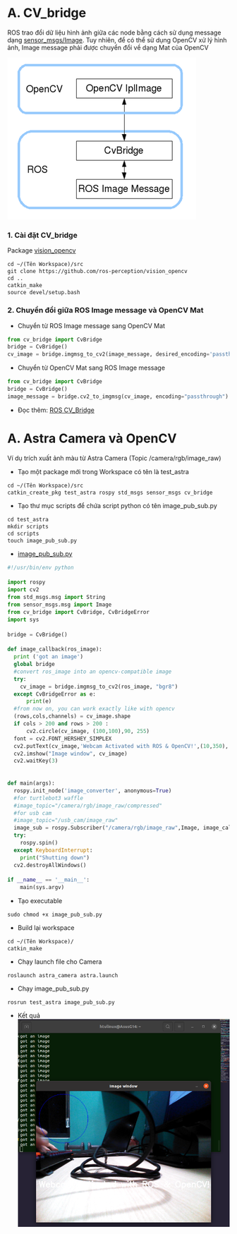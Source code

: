 # **A. CV_bridge**
ROS trao đổi dữ liệu hình ảnh giữa các node bằng cách sử dụng message dạng [sensor_msgs/Image](http://docs.ros.org/en/api/sensor_msgs/html/msg/Image.html). Tuy nhiên, để có thể sử dụng OpenCV xử lý hình ảnh, Image message phải được chuyển đổi về dạng Mat của OpenCV

![alt text](cv_bridge.png) 
### **1. Cài đặt CV_bridge**
Package [vision_opencv](https://github.com/ros-perception/vision_opencv)

```
cd ~/(Tên Workspace)/src
git clone https://github.com/ros-perception/vision_opencv
cd ..
catkin_make
source devel/setup.bash
```
### **2. Chuyển đổi giữa ROS Image message và OpenCV Mat**
* Chuyển từ ROS Image message sang OpenCV Mat
``` Python
from cv_bridge import CvBridge
bridge = CvBridge()
cv_image = bridge.imgmsg_to_cv2(image_message, desired_encoding='passthrough')
```
* Chuyển từ OpenCV Mat sang ROS Image message
```Python
from cv_bridge import CvBridge
bridge = CvBridge()
image_message = bridge.cv2_to_imgmsg(cv_image, encoding="passthrough")
```

* Đọc thêm: [ROS CV_Bridge](http://wiki.ros.org/cv_bridge/Tutorials/ConvertingBetweenROSImagesAndOpenCVImagesPython)
# **A. Astra Camera và OpenCV**
Ví dụ trích xuất ảnh màu từ Astra Camera (Topic /camera/rgb/image_raw)

* Tạo một package mới trong Workspace có tên là test_astra

```
cd ~/(Tên Workspace)/src
catkin_create_pkg test_astra rospy std_msgs sensor_msgs cv_bridge
```
* Tạo thư mục scripts để chứa script python có tên image_pub_sub.py
```
cd test_astra
mkdir scripts
cd scripts
touch image_pub_sub.py

```
* [image_pub_sub.py](src/image_pub_sub.py)
```Python
#!/usr/bin/env python

import rospy
import cv2
from std_msgs.msg import String
from sensor_msgs.msg import Image
from cv_bridge import CvBridge, CvBridgeError
import sys

bridge = CvBridge()

def image_callback(ros_image):
  print ('got an image')
  global bridge
  #convert ros_image into an opencv-compatible image
  try:
    cv_image = bridge.imgmsg_to_cv2(ros_image, "bgr8")
  except CvBridgeError as e:
      print(e)
  #from now on, you can work exactly like with opencv
  (rows,cols,channels) = cv_image.shape
  if cols > 200 and rows > 200 :
      cv2.circle(cv_image, (100,100),90, 255)
  font = cv2.FONT_HERSHEY_SIMPLEX
  cv2.putText(cv_image,'Webcam Activated with ROS & OpenCV!',(10,350), font, 1,(255,255,255),2,cv2.LINE_AA)
  cv2.imshow("Image window", cv_image)
  cv2.waitKey(3)

  
def main(args):
  rospy.init_node('image_converter', anonymous=True)
  #for turtlebot3 waffle
  #image_topic="/camera/rgb/image_raw/compressed"
  #for usb cam
  #image_topic="/usb_cam/image_raw"
  image_sub = rospy.Subscriber("/camera/rgb/image_raw",Image, image_callback)
  try:
    rospy.spin()
  except KeyboardInterrupt:
    print("Shutting down")
  cv2.destroyAllWindows()

if __name__ == '__main__':
    main(sys.argv)
```
* Tạo executable 
```
sudo chmod +x image_pub_sub.py
```
* Build lại workspace
```
cd ~/(Tên Workspace)/
catkin_make
```
* Chạy launch file cho Camera
```
roslaunch astra_camera astra.launch
```
* Chạy image_pub_sub.py
```
rosrun test_astra image_pub_sub.py
```
* Kết quả
![alt text](image_pub_sub.png)
